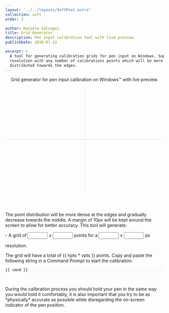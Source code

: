```yaml
---
layout: '../../layouts/SoftPost.astro'
collection: soft
order: 2

author: Daniele Salvagni
title: Grid Generator
description: Pen input calibration tool with live preview.
publishDate: 2018-07-22

excerpt: >
  A tool for generating calibration grids for pen input on Windows. Supports any
  resolution with any number of calibrations points which will be more densely
  distributed towards the edges.
---
```


<p align="center">Grid generator for pen input calibration on Windows™ with live preview.</p>

<div id="grid-app" class="content">

  <svg viewBox="-151 -101 302 202">
    <line v-for="h in horz" v-bind:x1="h" y1="-100" v-bind:x2="h" y2="100" style="stroke:#d5d5d5;stroke-width:0.5" />
    <line v-for="v in vert" x1="-150" v-bind:y1="v" x2="150" v-bind:y2="v" style="stroke:#d5d5d5;stroke-width:0.5" />
  </svg>

<br><br>

  <p>The point distribution will be more dense at the edges and gradually decrease towards the middle. A margin of 10px will be kept around the screen to allow for better accuracy. This tool will generate:</p>

\- A grid of <input type="text" v-model="hpts" class="grid-input"> x
<input type="text" v-model="vpts" class="grid-input"> points for a
<input type="text" v-model="hres" class="grid-input"> x
<input type="text" v-model="vres" class="grid-input"> px resolution.

  <p>The grid will have a total of {{ hpts * vpts }} points. Copy and paste the following string in a Command Prompt to start the calibration:</p>

  <pre class="astro-code" style="background-color: #FAFAFA; overflow-x: auto;"><code style="white-space: initial;">
  {{ cmnd }}
  </code></pre>

  <br>
  <p>During the calibration process you should hold your pen in the same way you would hold it comfortably, it is also important that you try to be as *physically* accurate as possible while disregarding the on-screen indicator of the pen position.</p>

</div>

<script src="https://unpkg.com/vue@2.5.16"></script>
<script>
new Vue({
  el: '#grid-app',

  data: {
    hres: 2160,
    vres: 1440,
    hpts: 17,
    vpts: 14
  },

  computed: {
    horz: function () {
      return getIntervals(this.hpts, -150, 150);
    },
    vert: function () {
      return getIntervals(this.vpts, -100, 100);
    },
    cmnd: function () {
      let command = 'tabcal devicekind=pen lincal novalidate';
      let xarr = this.horz.map((x) =>
        Math.round(((x + 150) / 300) * (this.hres - 20) + 10)
      );
      let yarr = this.vert.map((y) =>
        Math.round(((y + 100) / 200) * (this.vres - 20) + 10)
      );
      return (
        command +
        ' XGridPts=' +
        xarr.toString() +
        ' YGridPts=' +
        yarr.toString()
      );
    }
  }
});

function getIntervals(points, min, max) {
  let arr = [];
  let pts = points - 3;
  let unit = max / ((pts / 2 + 1) * (pts / 2 + 2)); // /6?

  for (let i = 0; i < pts / 2; i++) arr.push(unit * (i + 1) * (i + 2) - max);
  let mirror = arr.concat(
    arr.map(function (x) {
      return x * -1;
    })
  );
  if (points > 1) mirror = mirror.concat([min, max]);
  if (pts % 2 == 0) mirror = mirror.concat(0);
  mirror = mirror.sort(function (a, b) {
    return +a - +b;
  });
  return mirror;
}
</script>

<style>
pre {
  overflow: auto;
}


[type='color'], [type='date'], [type='datetime'], [type='datetime-local'], [type='email'], [type='month'], [type='number'], [type='password'], [type='search'], [type='tel'], [type='text'], [type='time'], [type='url'], [type='week'], input:not([type]), textarea {
    appearance: none;
    background-color: #fff;
    border: 1px solid #98978e;
    border-radius: 3px;
    box-sizing: border-box;
    margin-bottom: 1em;
    padding: 0.66667em;
    width: 100%;
}

.grid-input {
    display: inline-block;
    width: 4rem;
    text-align: center;
    padding: 0.1rem;
    border-color: #7a7972;
}
</style>
